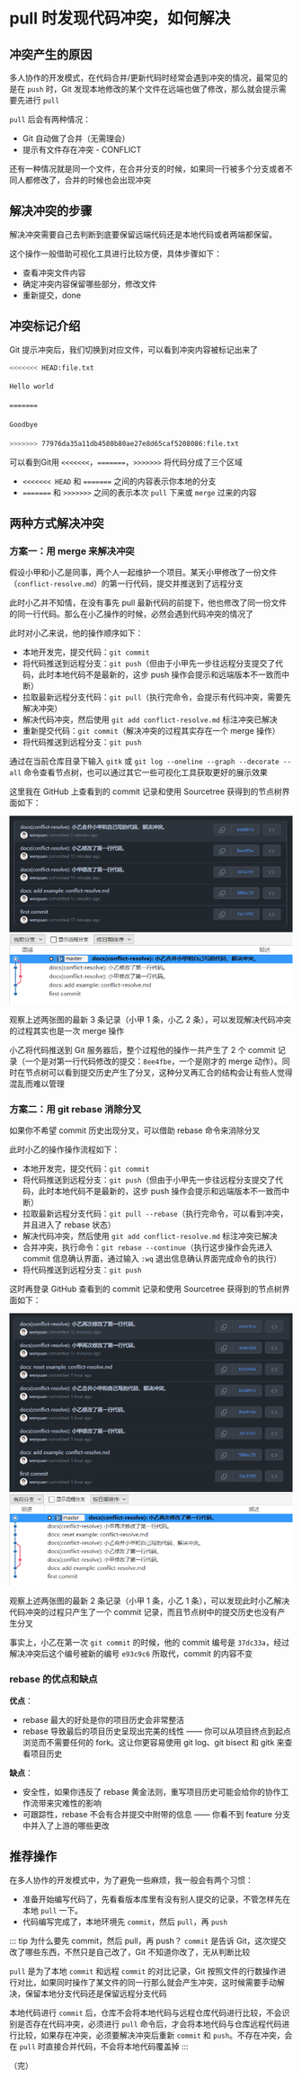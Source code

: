 # pull 时发现代码冲突，如何解决

## 冲突产生的原因

多人协作的开发模式，在代码合并/更新代码时经常会遇到冲突的情况，最常见的是在 `push` 时，Git 发现本地修改的某个文件在远端也做了修改，那么就会提示需要先进行 `pull`

`pull` 后会有两种情况：

* Git 自动做了合并（无需理会）
* 提示有文件存在冲突 - CONFLICT

还有一种情况就是同一个文件，在合并分支的时候，如果同一行被多个分支或者不同人都修改了，合并的时候也会出现冲突

## 解决冲突的步骤

解决冲突需要自己去判断到底要保留远端代码还是本地代码或者两端都保留。

这个操作一般借助可视化工具进行比较方便，具体步骤如下：

* 查看冲突文件内容
* 确定冲突内容保留哪些部分，修改文件
* 重新提交，done

## 冲突标记介绍

Git 提示冲突后，我们切换到对应文件，可以看到冲突内容被标记出来了

```bash
<<<<<<< HEAD:file.txt

Hello world

=======

Goodbye

>>>>>>> 77976da35a11db4580b80ae27e8d65caf5208086:file.txt
```

可以看到Git用 `<<<<<<<`，`=======`，`>>>>>>>` 将代码分成了三个区域

* `<<<<<<< HEAD` 和 `=======` 之间的内容表示你本地的分支
* `=======` 和 `>>>>>>>` 之间的表示本次 `pull` 下来或 `merge` 过来的内容

## 两种方式解决冲突

### 方案一：用 merge 来解决冲突

假设小甲和小乙是同事，两个人一起维护一个项目。某天小甲修改了一份文件（`conflict-resolve.md`）的第一行代码，提交并推送到了远程分支

此时小乙并不知情，在没有事先 pull 最新代码的前提下，他也修改了同一份文件的同一行代码。那么在小乙操作的时候，必然会遇到代码冲突的情况了

此时对小乙来说，他的操作顺序如下：

* 本地开发完，提交代码：`git commit`
* 将代码推送到远程分支：`git push`（但由于小甲先一步往远程分支提交了代码，此时本地代码不是最新的，这步 push 操作会提示和远端版本不一致而中断）
* 拉取最新远程分支代码：`git pull`（执行完命令，会提示有代码冲突，需要先解决冲突）
* 解决代码冲突，然后使用 `git add conflict-resolve.md` 标注冲突已解决
* 重新提交代码：`git commit`（解决冲突的过程其实存在一个 merge 操作）
* 将代码推送到远程分支：`git push`

通过在当前仓库目录下输入 `gitk` 或 `git log --oneline --graph --decorate --all` 命令查看节点树，也可以通过其它一些可视化工具获取更好的展示效果

这里我在 GitHub 上查看到的 commit 记录和使用 Sourcetree 获得到的节点树界面如下：

<div style="text-align: center;">
  <img src="./images/conflict-resolve-commits.png" alt="解决代码冲突产生的 commit 记录">
</div>

<div style="text-align: center;">
  <img src="./images/conflict-resolve-tree.png" alt="解决代码冲突产生的节点树">
</div>


观察上述两张图的最新 3 条记录（小甲 1 条，小乙 2 条），可以发现解决代码冲突的过程其实也是一次 merge 操作

小乙将代码推送到 Git 服务器后，整个过程他的操作一共产生了 2 个 commit 记录（一个是对第一行代码修改的提交：`8ee4fbe`，一个是刚才的 merge 动作）。同时在节点树可以看到提交历史产生了分叉，这种分叉再汇合的结构会让有些人觉得混乱而难以管理

### 方案二：用 git rebase 消除分叉

如果你不希望 commit 历史出现分叉，可以借助 rebase 命令来消除分叉

此时小乙的操作操作流程如下：

* 本地开发完，提交代码：`git commit`
* 将代码推送到远程分支：`git push`（但由于小甲先一步往远程分支提交了代码，此时本地代码不是最新的，这步 push 操作会提示和远端版本不一致而中断）
* 拉取最新远程分支代码：`git pull --rebase`（执行完命令，可以看到冲突，并且进入了 rebase 状态）
* 解决代码冲突，然后使用 `git add conflict-resolve.md` 标注冲突已解决
* 合并冲突，执行命令：`git rebase --continue`（执行这步操作会先进入 commit 信息确认界面，通过输入 `:wq` 退出信息确认界面完成命令的执行）
* 将代码推送到远程分支：`git push`

这时再登录 GitHub 查看到的 commit 记录和使用 Sourcetree 获得到的节点树界面如下：

<div style="text-align: center;">
  <img src="./images/conflict-resolve-using-rebase-commits.png" alt="使用 rebase 命令解决代码冲突产生的 commit 记录">
</div>

<div style="text-align: center;">
  <img src="./images/conflict-resolve-using-rebase-tree.png" alt="使用 rebase 命令解决代码冲突产生的节点树">
</div>


观察上述两张图的最新 2 条记录（小甲 1 条，小乙 1 条），可以发现此时小乙解决代码冲突的过程只产生了一个 commit 记录，而且节点树中的提交历史也没有产生分叉

事实上，小乙在第一次 `git commit` 的时候，他的 commit 编号是 `37dc33a`，经过解决冲突后这个编号被新的编号 `e93c9c6` 所取代，commit 的内容不变

### rebase 的优点和缺点

**优点**：

* rebase 最大的好处是你的项目历史会非常整洁
* rebase 导致最后的项目历史呈现出完美的线性 —— 你可以从项目终点到起点浏览而不需要任何的 fork。这让你更容易使用 git log、git bisect 和 gitk 来查看项目历史

**缺点**：

* 安全性，如果你违反了 rebase 黄金法则，重写项目历史可能会给你的协作工作流带来灾难性的影响
* 可跟踪性，rebase 不会有合并提交中附带的信息 —— 你看不到 feature 分支中并入了上游的哪些更改

## 推荐操作

在多人协作的开发模式中，为了避免一些麻烦，我一般会有两个习惯：

* 准备开始编写代码了，先看看版本库里有没有别人提交的记录，不管怎样先在本地 `pull` 一下。
* 代码编写完成了，本地环境先 `commit`，然后 `pull`，再 `push`

::: tip 为什么要先 commit，然后 pull，再 push？
`commit` 是告诉 Git，这次提交改了哪些东西，不然只是自己改了，Git 不知道你改了，无从判断比较

`pull` 是为了本地 `commit` 和远程 `commit` 的对比记录，Git 按照文件的行数操作进行对比，如果同时操作了某文件的同一行那么就会产生冲突，这时候需要手动解决，保留本地分支代码还是保留远程分支代码

本地代码进行 `commit` 后，仓库不会将本地代码与远程仓库代码进行比较，不会识别是否存在代码冲突，必须进行 `pull` 命令后，才会将本地代码与仓库远程代码进行比较，如果存在冲突，必须要解决冲突后重新 `commit` 和 `push`。不存在冲突，会在 `pull` 时直接合并代码，不会将本地代码覆盖掉
:::

（完）
